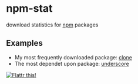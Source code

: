 npm-stat
========

download statistics for [npm](https://npmjs.org/) packages

Examples
--------

  * My most frequently downloaded package: [clone](http://npm-stat.vorb.de/charts.html?package=clone)
  * The most dependet upon package: [underscore](http://npm-stat.vorb.de/charts.html?package=underscore)


[![Flattr this!](http://api.flattr.com/button/flattr-badge-large.png)](http://flattr.com/thing/903633/npm-stat)

